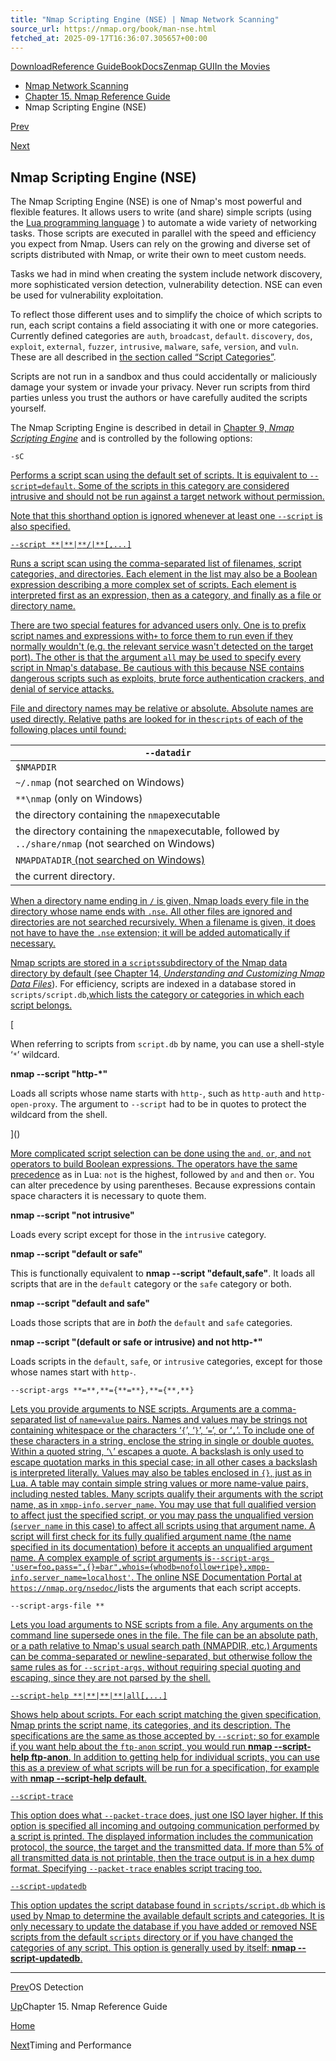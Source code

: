 ```yaml
---
title: "Nmap Scripting Engine (NSE) | Nmap Network Scanning"
source_url: https://nmap.org/book/man-nse.html
fetched_at: 2025-09-17T16:36:07.305657+00:00
---
```


[Download](https://nmap.org/download.html)[Reference Guide](https://nmap.org/book/man.html)[Book](https://nmap.org/book/)[Docs](https://nmap.org/docs.html)[Zenmap GUI](https://nmap.org/zenmap/)[In the Movies](https://nmap.org/movies/)

* [Nmap Network Scanning](https://nmap.org/book/toc.html)
* [Chapter 15. Nmap Reference Guide](https://nmap.org/book/man.html)
* Nmap Scripting Engine (NSE)

[Prev](https://nmap.org/book/man-os-detection.html)

[Next](https://nmap.org/book/man-performance.html)

Nmap Scripting Engine (NSE)
----------

[]()

The Nmap Scripting Engine (NSE) is one of Nmap's most powerful and flexible features. It allows users to write (and share) simple scripts (using the [Lua programming language](https://lua.org/) []() ) to automate a wide variety of networking tasks. Those scripts are executed in parallel with the speed and efficiency you expect from Nmap. Users can rely on the growing and diverse set of scripts distributed with Nmap, or write their own to meet custom needs.

Tasks we had in mind when creating the system include network discovery, more sophisticated version detection, vulnerability detection. NSE can even be used for vulnerability exploitation.

 To reflect those different uses and to simplify the choice of which scripts to run, each script contains a field associating it with one or more categories. Currently defined categories are `auth`, `broadcast`, `default`. `discovery`, `dos`, `exploit`, `external`, `fuzzer`, `intrusive`, `malware`, `safe`, `version`, and `vuln`. These are all described in [the section called “Script Categories”](https://nmap.org/book/nse-usage.html#nse-categories).

 Scripts are not run in a sandbox and thus could accidentally or maliciously damage your system or invade your privacy. Never run scripts from third parties unless you trust the authors or have carefully audited the scripts yourself.

The Nmap Scripting Engine is described in detail in [Chapter 9, *Nmap Scripting Engine*](https://nmap.org/book/nse.html) and is controlled by the following options:

`-sC` []()

[Performs a script scan using the default set of scripts. It is equivalent to `--script=default`. Some of the scripts in this category are considered intrusive and should not be run against a target network without permission.]()

[Note that this shorthand option is ignored whenever at least one `--script` is also specified.]()

[`--script *`<filename>`*|*`<category>`*|*`<directory>`*/|*`<expression>`*[,...]` ]()[ ]()

[Runs a script scan using the comma-separated list of filenames, script
categories, and directories. Each element in the list may also be a
Boolean expression describing a more complex set of scripts. Each
element is interpreted first as an expression, then as a category, and
finally as a file or directory name.]()

[There are two special features for advanced users only.
One is to prefix script names and expressions with`+` to force them to run even if they normally
wouldn't (e.g. the relevant service wasn't detected on the target
port). The other is that the argument `all` may be
used to specify every script in Nmap's database. Be cautious with
this because NSE contains dangerous scripts such as exploits, brute
force authentication crackers, and denial of service attacks.]()

[File and directory names may be relative or absolute. Absolute names are
used directly. Relative paths are looked for in the`scripts` of each of the following places until
found:]()[]()[]()

|                                            `--datadir`                                             |
|----------------------------------------------------------------------------------------------------|
|                                           `$NMAPDIR`[]()                                           |
|                              `~/.nmap` (not searched on Windows)[]()                               |
|                             `*`<APPDATA>`*\nmap` (only on Windows)[]()                             |
|                           the directory containing the `nmap`executable                            |
|the directory containing the `nmap`executable, followed by `../share/nmap` (not searched on Windows)|
|                            `NMAPDATADIR`[ (not searched on Windows)]()                             |
|                                       the current directory.                                       |

[]()

[When a directory name ending in `/` is given, Nmap loads every file in the directory
whose name ends with `.nse`. All other files are
ignored and directories are not searched recursively. When a filename is
given, it does not have to have the `.nse` extension;
it will be added automatically if necessary.]()

[]()[]()

[Nmap scripts are stored in a `scripts`subdirectory of the Nmap data directory by default (see ]()[Chapter 14, *Understanding and Customizing Nmap Data Files*](https://nmap.org/book/data-files.html)).
For efficiency, scripts are indexed in
a database stored
in `scripts/script.db`,[which lists the category or categories in which each script belongs.]()

[

 When referring to scripts from `script.db` by name, you can use a shell-style ‘`*`’ wildcard.

**nmap --script "http-\*"**

Loads all scripts whose name starts with `http-`, such as `http-auth` and `http-open-proxy`. The argument to `--script` had to be in quotes to protect the wildcard from the shell.

]()[]()

[ More complicated script selection can be done using the `and`, `or`, and `not` operators to build Boolean expressions. The operators have the same ]()[precedence](http://www.lua.org/manual/5.4/manual.html#3.4.8) as in Lua: `not` is the highest, followed by `and` and then `or`. You can alter precedence by using parentheses. Because expressions contain space characters it is necessary to quote them.

**nmap --script "not intrusive"**

Loads every script except for those in the `intrusive` category.

**nmap --script "default or safe"**

This is functionally equivalent to **nmap --script "default,safe"**. It loads all scripts that are in the `default` category or the `safe` category or both.

**nmap --script "default and safe"**

Loads those scripts that are in *both* the `default` and `safe` categories.

**nmap --script "(default or safe or intrusive) and not http-\*"**

Loads scripts in the `default`, `safe`, or `intrusive` categories, except for those whose names start with `http-`.

`--script-args *`<n1>`*=*`<v1>`*,*`<n2>`*={*`<n3>`*=*`<v3>`*},*`<n4>`*={*`<v4>`*,*`<v5>`*}` []()[]()

[Lets you provide arguments to NSE scripts. Arguments are a comma-separated list
of `name=value` pairs. Names and values may be strings not
containing whitespace or the characters
‘`{`’,
‘`}`’,
‘`=`’, or
‘`,`’.
To include one of these characters in a string, enclose the string in single or
double quotes. Within a quoted string, ‘`\`’
escapes a quote. A backslash is only used to escape quotation marks in this
special case; in all other cases a backslash is interpreted literally. Values
may also be tables enclosed in `{}`, just as in Lua. A table
may contain simple string values or more name-value pairs, including nested
tables. Many scripts qualify their arguments with the script name, as in `xmpp-info.server_name`. You may use that full qualified version to affect just the specified script, or you may pass the unqualified version (`server_name` in this case) to affect all scripts using that argument name. A script will first check for its fully qualified argument name (the name specified in its documentation) before it accepts an unqualified argument name. A complex example of script arguments is`--script-args 'user=foo,pass=",{}=bar",whois={whodb=nofollow+ripe},xmpp-info.server_name=localhost'`. The online NSE Documentation Portal at ]()[`https://nmap.org/nsedoc/`](https://nmap.org/nsedoc/)lists the arguments that each script accepts.

`--script-args-file *`<filename>`*` []()[]()

[ Lets you load arguments to NSE scripts from a file. Any arguments on the command line supersede ones in the file. The file can be an absolute path, or a path relative to Nmap's usual search path (NMAPDIR, etc.) Arguments can be comma-separated or newline-separated, but otherwise follow the same rules as for `--script-args`, without requiring special quoting and escaping, since they are not parsed by the shell.]()

[`--script-help *`<filename>`*|*`<category>`*|*`<directory>`*|*`<expression>`*|all[,...]` ]()[ ]()

[ Shows help about scripts. For each script matching the given specification, Nmap prints the script name, its categories, and its description. The specifications are the same as those accepted by `--script`; so for example if you want help about the `ftp-anon` script, you would run **nmap --script-help ftp-anon**. In addition to getting help for individual scripts, you can use this as a preview of what scripts will be run for a specification, for example with **nmap --script-help default**. ]()

[`--script-trace` ]()[]()

[ This option does what `--packet-trace` does, just one ISO layer higher. If this option is specified all incoming and outgoing communication performed by a script is printed. The displayed information includes the communication protocol, the source, the target and the transmitted data. If more than 5% of all transmitted data is not printable, then the trace output is in a hex dump format. Specifying `--packet-trace` enables script tracing too. ]()

[`--script-updatedb` ]()[]()

[This option updates the script database found in `scripts/script.db` which is used by Nmap to determine the available default scripts and categories. It is only necessary to update the database if you have added or removed NSE scripts from the default `scripts` directory or if you have changed the categories of any script. This option is generally used by itself: **nmap --script-updatedb**.]()

[]()

---

[Prev](https://nmap.org/book/man-os-detection.html)OS Detection

[Up](https://nmap.org/book/man.html)Chapter 15. Nmap Reference Guide

[Home](https://nmap.org/book/toc.html)

[Next](https://nmap.org/book/man-performance.html)Timing and Performance